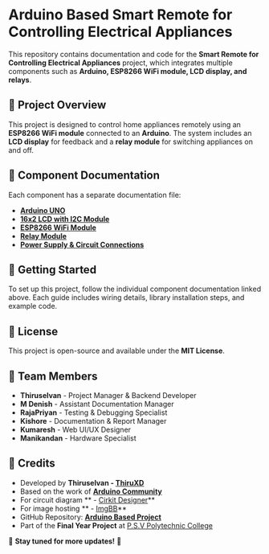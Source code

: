 # Arduino Based Smart Remote for Controlling Electrical Appliances

This repository contains documentation and code for the **Smart Remote for Controlling Electrical Appliances** project, which integrates multiple components such as **Arduino, ESP8266 WiFi module, LCD display, and relays**.

## 📌 Project Overview
This project is designed to control home appliances remotely using an **ESP8266 WiFi module** connected to an **Arduino**. The system includes an **LCD display** for feedback and a **relay module** for switching appliances on and off.

## 📂 Component Documentation
Each component has a separate documentation file:

- **[Arduino UNO](Documentation/ARDUINO_UNO.md)**
- **[16x2 LCD with I2C Module](Documentation/LCD_DISPLAY_MODULE.md)**
- **[ESP8266 WiFi Module](Documentation/ESP8266_WIFI_MODULE.md)**
- **[Relay Module](Documentation/2CHL_RELAY_MODULE.md)**
- **[Power Supply & Circuit Connections](Documentation/POWER_SUPPLY_CIRCUIT_CONNECTIONS.md)**

## 🚀 Getting Started
To set up this project, follow the individual component documentation linked above. Each guide includes wiring details, library installation steps, and example code.

## 📜 License
This project is open-source and available under the **MIT License**.

## 🙌 Team Members
- **Thiruselvan** - Project Manager & Backend Developer
- **M Denish** - Assistant Documentation Manager
- **RajaPriyan** - Testing & Debugging Specialist
- **Kishore** - Documentation & Report Manager
- **Kumaresh** - Web UI/UX Designer
- **Manikandan** - Hardware Specialist

## 🙌 Credits
- Developed by **Thiruselvan - [ThiruXD](https://github.com/ThiruXD)**
- Based on the work of **[Arduino Community](https://forum.arduino.cc/)**
- For circuit diagram ** - [Cirkit Designer](cirkitdesigner.com)**
- For image hosting ** - [ImgBB](https://imgbb.com/)**
- GitHub Repository: **[Arduino Based Project](https://github.com/ThiruXD/Arduino-Based-Project)**
- Part of the **Final Year Project** at [P.S.V Polytechnic College](https://g.co/kgs/e5nvPrM)

🚀 **Stay tuned for more updates!** 🎉